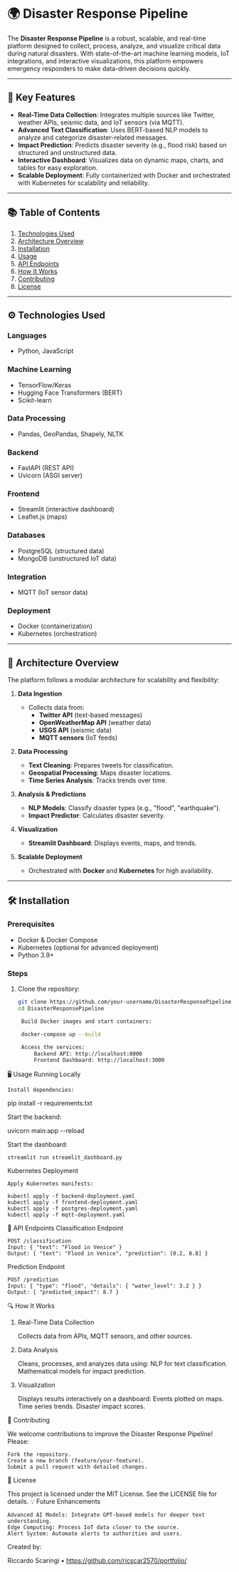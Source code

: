 # 🌍 Disaster Response Pipeline

The **Disaster Response Pipeline** is a robust, scalable, and real-time platform designed to collect, process, analyze, and visualize critical data during natural disasters. With state-of-the-art machine learning models, IoT integrations, and interactive visualizations, this platform empowers emergency responders to make data-driven decisions quickly.

---

## 🚀 Key Features

- **Real-Time Data Collection**: Integrates multiple sources like Twitter, weather APIs, seismic data, and IoT sensors (via MQTT).
- **Advanced Text Classification**: Uses BERT-based NLP models to analyze and categorize disaster-related messages.
- **Impact Prediction**: Predicts disaster severity (e.g., flood risk) based on structured and unstructured data.
- **Interactive Dashboard**: Visualizes data on dynamic maps, charts, and tables for easy exploration.
- **Scalable Deployment**: Fully containerized with Docker and orchestrated with Kubernetes for scalability and reliability.

---

## 📚 Table of Contents

1. [Technologies Used](#technologies-used)
2. [Architecture Overview](#architecture-overview)
3. [Installation](#installation)
4. [Usage](#usage)
5. [API Endpoints](#api-endpoints)
6. [How It Works](#how-it-works)
7. [Contributing](#contributing)
8. [License](#license)

---

## ⚙️ Technologies Used

### **Languages**
- Python, JavaScript

### **Machine Learning**
- TensorFlow/Keras
- Hugging Face Transformers (BERT)
- Scikit-learn

### **Data Processing**
- Pandas, GeoPandas, Shapely, NLTK

### **Backend**
- FastAPI (REST API)
- Uvicorn (ASGI server)

### **Frontend**
- Streamlit (interactive dashboard)
- Leaflet.js (maps)

### **Databases**
- PostgreSQL (structured data)
- MongoDB (unstructured IoT data)

### **Integration**
- MQTT (IoT sensor data)

### **Deployment**
- Docker (containerization)
- Kubernetes (orchestration)

---

## 📐 Architecture Overview

The platform follows a modular architecture for scalability and flexibility:

1. **Data Ingestion**
   - Collects data from:
     - **Twitter API** (text-based messages)
     - **OpenWeatherMap API** (weather data)
     - **USGS API** (seismic data)
     - **MQTT sensors** (IoT feeds)

2. **Data Processing**
   - **Text Cleaning**: Prepares tweets for classification.
   - **Geospatial Processing**: Maps disaster locations.
   - **Time Series Analysis**: Tracks trends over time.

3. **Analysis & Predictions**
   - **NLP Models**: Classify disaster types (e.g., "flood", "earthquake").
   - **Impact Predictor**: Calculates disaster severity.

4. **Visualization**
   - **Streamlit Dashboard**: Displays events, maps, and trends.

5. **Scalable Deployment**
   - Orchestrated with **Docker** and **Kubernetes** for high availability.

---

## 🛠️ Installation

### Prerequisites
- Docker & Docker Compose
- Kubernetes (optional for advanced deployment)
- Python 3.9+

### Steps
1. Clone the repository:
   ```bash
   git clone https://github.com/your-username/DisasterResponsePipeline.git
   cd DisasterResponsePipeline

    Build Docker images and start containers:

    docker-compose up --build

    Access the services:
        Backend API: http://localhost:8000
        Frontend Dashboard: http://localhost:3000

🖥️ Usage
Running Locally

    Install dependencies:

pip install -r requirements.txt

Start the backend:

uvicorn main:app --reload

Start the dashboard:

    streamlit run streamlit_dashboard.py

Kubernetes Deployment

    Apply Kubernetes manifests:

    kubectl apply -f backend-deployment.yaml
    kubectl apply -f frontend-deployment.yaml
    kubectl apply -f postgres-deployment.yaml
    kubectl apply -f mqtt-deployment.yaml

📡 API Endpoints
Classification Endpoint

    POST /classification
    Input: { "text": "Flood in Venice" }
    Output: { "text": "Flood in Venice", "prediction": [0.2, 0.8] }

Prediction Endpoint

    POST /prediction
    Input: { "type": "flood", "details": { "water_level": 3.2 } }
    Output: { "predicted_impact": 8.7 }

🔍 How It Works
1. Real-Time Data Collection

    Collects data from APIs, MQTT sensors, and other sources.

2. Data Analysis

    Cleans, processes, and analyzes data using:
        NLP for text classification.
        Mathematical models for impact prediction.

3. Visualization

    Displays results interactively on a dashboard:
        Events plotted on maps.
        Time series trends.
        Disaster impact scores.

🤝 Contributing

We welcome contributions to improve the Disaster Response Pipeline! Please:

    Fork the repository.
    Create a new branch (feature/your-feature).
    Submit a pull request with detailed changes.

📄 License

This project is licensed under the MIT License. See the LICENSE file for details.
💡 Future Enhancements

    Advanced AI Models: Integrate GPT-based models for deeper text understanding.
    Edge Computing: Process IoT data closer to the source.
    Alert System: Automate alerts to authorities and users.

Created by:

Riccardo Scaringi • https://github.com/ricscar2570/portfolio/

